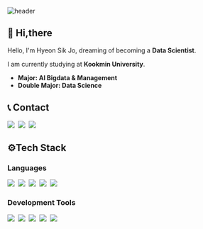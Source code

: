 ![header](https://capsule-render.vercel.app/api?type=waving&height=300&color=87cefa&text=This%20is%20Hyeonsik's%20Github&animation=fadeIn)

## 👋 Hi,there
Hello, I'm Hyeon Sik Jo, dreaming of becoming a **Data Scientist**.

I am currently studying at **Kookmin University**.

- **Major: AI Bigdata & Management**
- **Double Major: Data Science**

## 📞 Contact
<div>
    <a href="https://hyeon827.tistory.com/" target="_blank">
    <img src="https://img.shields.io/badge/Tistory-000000?style=flat&logo=Tistory&logoColor=white" /></a>&nbsp;
    <a href="https://www.instagram.com/_hyeon_827/" target="_blank">
    <img src="https://img.shields.io/badge/Instagram-E4405F?style=flat&logo=Instagram&logoColor=white" /></a>&nbsp;
    <a href="mailto:hsjo@kookmin.ac.kr">
    <img src="https://img.shields.io/badge/hsjo@kookmin.ac.kr-EA4335?style=flat&logo=Gmail&logoColor=white" /></a>&nbsp;
</div>

<h2>⚙Tech Stack </h2>

<h3>Languages</h3>
<div>
    <img src="https://img.shields.io/badge/Python-3776AB?style=flat&logo=Python&logoColor=white" />&nbsp;
    <img src="https://img.shields.io/badge/Pytorch-EE4C2C?style=flat&logo=Pytorch&logoColor=white" />&nbsp;
    <img src="https://img.shields.io/badge/SQL-4479A1?style=flat&logo=MySQL&logoColor=white" />&nbsp;
    <img src="https://img.shields.io/badge/R-276DC3?style=flat&logo=R&logoColor=white" />&nbsp;
    <img src="https://img.shields.io/badge/Excel-217346?style=flat&logo=Microsoft Excel&logoColor=white" />&nbsp;
</div>
  
<h3>Development Tools</h3>
<div>
    <img src="https://img.shields.io/badge/Jupyter-F37626?style=flat&logo=Jupyter&logoColor=white" />&nbsp;
    <img src="https://img.shields.io/badge/VSCode-007ACC?style=flat&logo=Visual Studio Code&logoColor=white" />&nbsp;
    <img src="https://img.shields.io/badge/Google Colab-F9AB00?style=flat&logo=Google Colab&logoColor=white" />&nbsp;
    <img src="https://img.shields.io/badge/GitHub-181717?style=flat&logo=GitHub&logoColor=white" />&nbsp;
    <img src="https://img.shields.io/badge/Slack-4A154B?style=flat&logo=Slack&logoColor=white" />&nbsp;
</div>







